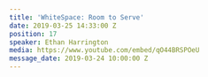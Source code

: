```yaml
---
title: 'WhiteSpace: Room to Serve'
date: 2019-03-25 14:33:00 Z
position: 17
speaker: Ethan Harrington
media: https://www.youtube.com/embed/qO44BRSPOeU
message_date: 2019-03-24 10:00:00 Z
---
```


